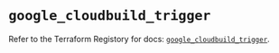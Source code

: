 # `google_cloudbuild_trigger`

Refer to the Terraform Registory for docs: [`google_cloudbuild_trigger`](https://registry.terraform.io/providers/hashicorp/google/4.63.1/docs/resources/cloudbuild_trigger).
